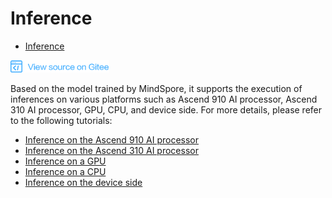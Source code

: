 # Inference

<!-- TOC -->

- [Inference](#inference)

<!-- /TOC -->

<a href="https://gitee.com/mindspore/docs/blob/master/docs/programming_guide/source_en/infer.md" target="_blank"><img src="./_static/logo_source.png"></a>

Based on the model trained by MindSpore, it supports the execution of inferences on various platforms such as Ascend 910 AI processor, Ascend 310 AI processor, GPU, CPU, and device side. For more details, please refer to the following tutorials:

- [Inference on the Ascend 910 AI processor](https://www.mindspore.cn/tutorial/inference/en/master/multi_platform_inference_ascend_910.html)
- [Inference on the Ascend 310 AI processor](https://www.mindspore.cn/tutorial/inference/en/master/multi_platform_inference_ascend_310.html)
- [Inference on a GPU](https://www.mindspore.cn/tutorial/inference/en/master/multi_platform_inference_gpu.html)
- [Inference on a CPU](https://www.mindspore.cn/tutorial/inference/en/master/multi_platform_inference_cpu.html)
- [Inference on the device side](https://www.mindspore.cn/tutorial/lite/en/master/quick_start/quick_start.html)
